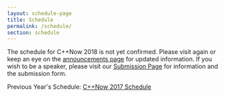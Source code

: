 ```yaml
---
layout: schedule-page
title: Schedule
permalink: /schedule/
section: schedule
---
```


The schedule for C++Now 2018 is not yet confirmed. Please visit again or keep an eye on the [announcements page](/announcements/) for updated information. If you wish to be a speaker, please visit our [Submission Page](/submission/) for information and the submission form.

Previous Year's Schedule: [C++Now 2017 Schedule](/history/2017/schedule/)
